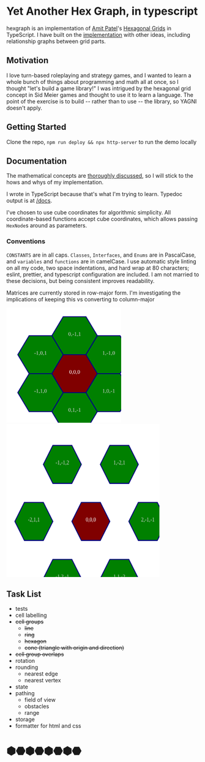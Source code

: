 # Yet Another Hex Graph, in typescript

hexgraph is an implementation of [Amit Patel][redblob]'s 
[Hexagonal Grids][hexgrid] in TypeScript. I have built on the 
[implementation][heximp] with other ideas, including relationship graphs between
grid parts.

## Motivation

I love turn-based roleplaying and strategy games, and I wanted to learn a whole
bunch of things about programming and math all at once, so I thought "let's
build a game library!" I was intrigued by the hexagonal grid concept in Sid
Meier games and thought to use it to learn a language. The point of the exercise
is to build -- rather than to use -- the library, so YAGNI doesn't apply.

## Getting Started

Clone the repo, `npm run deploy && npx http-server` to run the demo locally

## Documentation

The mathematical concepts are [thoroughly discussed][hexgrid], so I will stick
to the hows and whys of my implementation.

I wrote in TypeScript because that's what I'm trying to learn. Typedoc output
is at [/docs][docs].

I've chosen to use cube coordinates for algorithmic simplicity. All
coordinate-based functions accept cube coordinates, which allows passing
`HexNode`s around as parameters.

### Conventions

`CONSTANTS` are in all caps. `Classes`, `Interfaces`, and `Enums` are in
PascalCase, and `variables` and `functions` are in camelCase. I use automatic
style linting on all my code, two space indentations, and hard wrap at 80
characters; eslint, prettier, and typescript configuration are included. I am
not married to these decisions, but being consistent improves readability.

Matrices are currently stored in row-major form. I'm investigating the
implications of keeping this vs converting to column-major


<img src="/img/directions.svg" width="300" height="300" alt="0,0,0 and its neighbors" />
<img src="/img/diagonals.svg" width="400" height="400" alt="0,0,0 and the cells diagonal to it" />

## Task List
 - tests
 - cell labelling
 - ~~cell groups~~
   - ~~line~~
   - ~~ring~~
   - ~~hexagon~~
   - ~~cone (triangle with origin and direction)~~
 - ~~cell group overlaps~~
 - rotation
 - rounding
   - nearest edge
   - nearest vertex
 - state
 - pathing
   - field of view
   - obstacles
   - range
 - storage
 - formatter for html and css

# ⬢⬣⬢⬣⬢⬣⬢⬣

[redblob]: https://www.redblobgames.com/
[hexgrid]: https://www.redblobgames.com/grids/hexagons/
[heximp]: https://www.redblobgames.com/grids/hexagons/implementation.html
[docs]: https://hiimmrdave.github.io/hexgraph/docs/

